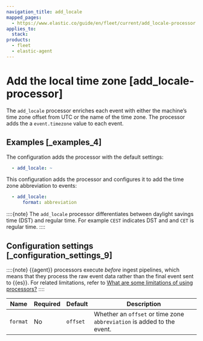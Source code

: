 ```yaml
---
navigation_title: add_locale
mapped_pages:
  - https://www.elastic.co/guide/en/fleet/current/add_locale-processor.html
applies_to:
  stack:
products:
  - fleet
  - elastic-agent
---
```


# Add the local time zone [add_locale-processor]


The `add_locale` processor enriches each event with either the machine’s time zone offset from UTC or the name of the time zone. The processor adds the a `event.timezone` value to each event.


## Examples [_examples_4]

The configuration adds the processor with the default settings:

```yaml
  - add_locale: ~
```

This configuration adds the processor and configures it to add the time zone abbreviation to events:

```yaml
  - add_locale:
      format: abbreviation
```

::::{note}
The `add_locale` processor differentiates between daylight savings time (DST) and regular time. For example `CEST` indicates DST and and `CET` is regular time.
::::



## Configuration settings [_configuration_settings_9]

::::{note}
{{agent}} processors execute *before* ingest pipelines, which means that they process the raw event data rather than the final event sent to {{es}}. For related limitations, refer to [What are some limitations of using processors?](/reference/fleet/agent-processors.md#limitations)
::::


| Name | Required | Default | Description |
| --- | --- | --- | --- |
| `format` | No | `offset` | Whether an `offset` or time zone `abbreviation` is added to the event. |

